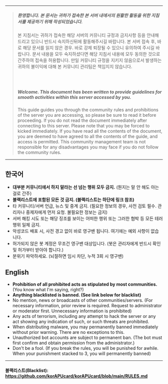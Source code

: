 - - -
> ##### 환영합니다. 본 문서는 귀하가 접속한 본 서버 내에서의 원활한 활동을 위한 지침서를 제공하기 위해 작성되었습니다.
> 본 지침서는 귀하가 접속한 해당 서버의 커뮤니티 규정과 금지사항 등을 안내해드리고 있으니 반드시 숙지하신뒤에 활동해주시길 바랍니다.
> 본 서버 접속 후, 바로 해당 문서를 읽지 않은 경우. 바로 강제 퇴장될 수 있으니 유의하여 주시길 바랍니다.
> 문서 내용을 모두 숙지하셨다면 해당 지침서 내용에 모두 동의한 것으로 간주하여 접속을 허용합니다.
> 만일 커뮤니티 규정을 지키지 않음으로서 발생하는 귀하의 불이익에 대해 본 커뮤니티 관리팀은 책임지지 않습니다.
> ##### 　
> ##### Welcome. This document has been written to provide guidelines for smooth activities within this server accessed by you.
> This guide guides you through the community rules and prohibitions of the server you are accessing, so please be sure to read it before proceeding.
> If you do not read the document immediately after connecting to this server. Please note that you may be forced to kicked immediately.
> If you have read all the contents of the document, you are deemed to have agreed to all the contents of the guide, and access is permitted.
> This community management team is not responsible for any disadvantages you may face if you do not follow the community rules.
- - -

## 한국어
- **대부분 커뮤니티에서 하지 말라는 선 넘는 행위 모두 금지.** (뭔지는 말 안 해도 아는 걸로 간주)
- **블랙리스트에 포함된 모든 것 금지. (블랙리스트는 하단에 링크 참조)**
- 타 커뮤니티/서버 언급, 뉴스 및 중계 금지. (필요한 정보의 경우, 사전 검토 필수. 관리자나 중제자에게 먼저 요청. 불필요한 정보는 금지)
- 서버 해킹 시도 또는 해당 징조를 보이는 어떠한 행위 또는 그러한 협박 등 모든 테러 행위 일체 금지.
- 악성코드 배포 시, 사전 경고 없이 바로 영구밴 됩니다. 여기에는 예외 사항이 없습니다.
- 허가되지 않은 봇 계정은 무조건 영구밴 대상입니다. (봇은 관리자에게 반드시 확인 및 허가부터 받아야 합니다.)
- 분위기 파악하세요. (뇌절하면 임시 차단, 누적 3회 시 영구밴)

## English
- **Prohibition of all prohibited acts as stipulated by most communities.** (You know what I'm saying, right?)
- **Anything blacklisted is banned. (See link below for blacklist)**
- No mention, news or broadcasts of other communities/servers. (For necessary information, prior review is required. Request to administrator or moderator first. Unnecessary information is prohibited)
- Any acts of terrorism, including any attempt to hack the server or any act showing any indication of such, or such threats are prohibited.
- When distributing malware, you may permanently banned immediately without prior warning. There are no exceptions to this.
- Unauthorized bot accounts are subject to permanent ban. (The bot must first confirm and obtain permission from the administrator.)
- Don't be a fool. (If you break the rules, you will be punished for awhile. When your punishment stacked to 3, you will permanently banned)
- - -
#### 블랙리스트(Blacklist): https://github.com/korAPUcard/korAPUcard/blob/main/RULES.md
